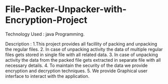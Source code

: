 # File-Packer-Unpacker-with-Encryption-Project
Technology Used : java Programming.

Description :
1.This project provides all facillity of packing and unpacking the regular files.
2. In case of unpacking activity the data of multiple regular files gets stored in single file with all related data.
3. In case of unpacking activity the data from the packed file gets extracted in separate file with all necessary details.
4. To maintain the security of the data we provide encryption and decryption techniques.
5. We provide Graphical user interface to interact with the application.
